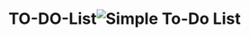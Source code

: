 # TO-DO-List![Simple To-Do List](https://github.com/user-attachments/assets/e101ac0e-38c6-4331-9518-c8f8809ab42e)
